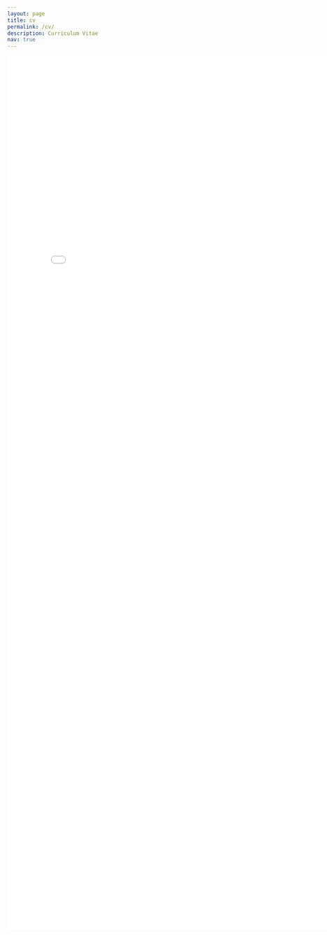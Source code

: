 ```yaml
---
layout: page
title: cv
permalink: /cv/
description: Curriculum Vitae
nav: true
---
```


<embed src="../assets/pdf/Academic_Curriculum_Vitae_Nov_2020_v2.pdf" type="application/pdf" width="800" height="2000">